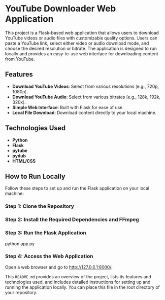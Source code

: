 # YouTube Downloader Web Application

This project is a Flask-based web application that allows users to download YouTube videos or audio files with customizable quality options. Users can paste a YouTube link, select either video or audio download mode, and choose the desired resolution or bitrate. The application is designed to run locally and provides an easy-to-use web interface for downloading content from YouTube.

## Features
- **Download YouTube Videos**: Select from various resolutions (e.g., 720p, 1080p).
- **Download YouTube Audio**: Select from various bitrates (e.g., 128k, 192k, 320k).
- **Simple Web Interface**: Built with Flask for ease of use.
- **Local File Download**: Download content directly to your local machine.

## Technologies Used
- **Python**
- **Flask**
- **pytube**
- **pydub**
- **HTML/CSS**

## How to Run Locally

Follow these steps to set up and run the Flask application on your local machine:

### Step 1: Clone the Repository

### Step 2: Install the Required Dependencies and FFmpeg

### Step 3: Run the Flask Application
python app.py

### Step 4: Access the Web Application
Open a web browser and go to http://127.0.0.1:8000/.


This `README.md` provides an overview of the project, lists its features and technologies used, and includes detailed instructions for setting up and running the application locally. You can place this file in the root directory of your repository.

